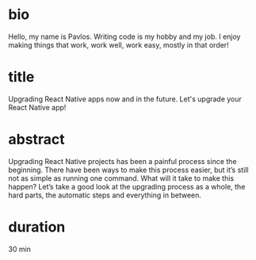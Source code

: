 # bio
Hello, my name is Pavlos. Writing code is my hobby and my job. I enjoy making things that work, work well, work easy, mostly in that order!

# title
Upgrading React Native apps now and in the future.
Let's upgrade your React Native app!

# abstract
Upgrading React Native projects has been a painful process since the beginning. There have been ways to make this process easier, but it’s still not as simple as running one command. What will it take to make this happen?
Let’s take a good look at the upgrading process as a whole, the hard parts, the automatic steps and everything in between.

# duration
30 min
